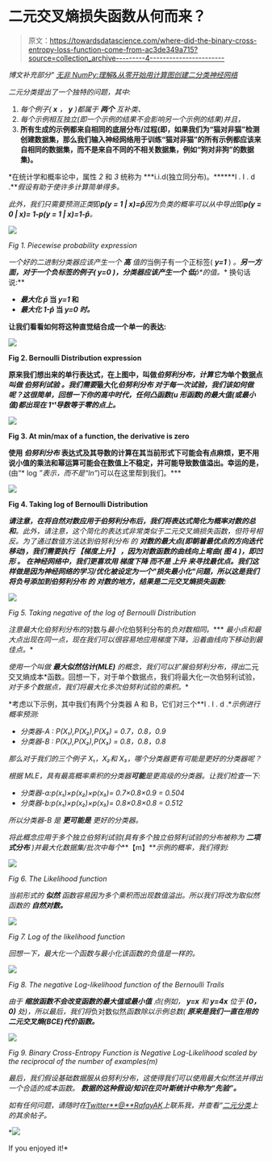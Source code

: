 # 二元交叉熵损失函数从何而来？

> 原文：<https://towardsdatascience.com/where-did-the-binary-cross-entropy-loss-function-come-from-ac3de349a715?source=collection_archive---------4----------------------->

*博文补充部分"* [*无非 NumPy:理解&从零开始用计算图创建二分类神经网络*](https://medium.com/@rafayak/nothing-but-numpy-understanding-creating-binary-classification-neural-networks-with-e746423c8d5c)

*二元分类提出了一个独特的问题，其中:*

1.  **每个例子(* **x** *，* **y** *)都属于* ***两个*** *互补类*、*
2.  **每个示例相互独立(即一个示例的结果不会影响另一个示例的结果)并且*，*
3.  **所有生成的示例都来自相同的底层分布/过程(即，如果我们为“猫对非猫”检测创建数据集，那么我们输入神经网络用于训练“猫对非猫”的所有示例都应该来自相同的数据集，而不是来自不同的不相关数据集，例如“狗对非狗”的数据集)。**

*在统计学和概率论中，属性 *2* 和 *3* 统称为 ***i.i.d(独立同分布)。******I . I . d .***假设有助于使许多计算简单得多。*

*此外，我们只需要预测正类*即****p(y = 1 | x)=p̂***因为负类的概率可以从中导出*即****p(y = 0 | x)= 1-p(y = 1 | x)=1-p̂***。*

*![](img/c86f7984e49d028b9b6d8b9389eca632.png)*

*Fig 1\. Piecewise probability expression*

*一个好的二进制分类器应该产生一个 ***高*** 值的*当例子有一个正标签( ***y=1*** ) **。**另一方面，对于一个负标签的例子( **y=0** )，分类器应该产生一个 ***低******p̂*的值。** 换句话说:**

*   ***最大化* ***p̂*** 当 ***y=1*** 和**
*   ***最大化* ***1-p̂*** 当 ***y=0 时。*****

**让我们看看如何将这种直觉结合成一个单一的表达:**

**![](img/5bac755f86d1ec913e9bbb588edaced0.png)**

**Fig 2\. Bernoulli Distribution expression**

**原来我们想出来的单行表达式，在上图中，叫做*伯努利分布，计算它为*单个数据点*叫做 ***伯努利试验*** 。我们需要*最大化****伯努利分布*** *对于每一次试验*，我们该如何做呢？这很简单，回想一下你的高中时代，任何凸函数(u 形函数)的最大值(或最小值)都出现在 1ˢᵗ导数等于零的点上。***

**![](img/7e69db1ab8cb64a6572e18af81c9feca.png)**

**Fig 3\. At min/max of a function, the derivative is zero**

**使用 ***伯努利分布*** 表达式及其导数的计算在其当前形式下可能会有点麻烦，更不用说小值的乘法和幂运算可能会在数值上不稳定，并可能导致数值溢出。幸运的是，**(由“* log *”表示，而不是“*ln*”*)可以在这里帮到我们。***

**![](img/d7f9c6673bcf663fa4a08c3a7806c7bf.png)**

**Fig 4\. Taking log of Bernoulli Distribution**

***请注意，在将自然对数应用于伯努利分布后，我们将表达式简化为概率对数的总和**。此外，请注意，这个简化的表达式非常类似于二元交叉熵损失函数，但符号相反。为了通过数值方法达到伯努利分布 的 ***对数的最大点(即朝着最优点的方向迭代移动)，我们需要执行 ***【梯度上升】*** *，因为对数函数的曲线向上弯曲(* ***图 4*** *)，即凹形* ***。*** 在神经网络中，我们更喜欢用 ***梯度下降*** 而不是 ***上升*** 来寻找最优点。我们这样做是因为神经网络的学习/优化被设定为一个"*损失最小化"*问题，所以这是我们将负号添加到伯努利分布*** *的 ***对数的地方，结果是二元交叉熵损失函数:*******

*![](img/1862005022036862bb47dd3d974a15cc.png)*

*Fig 5\. Taking negative of the log of Bernoulli Distribution*

***注意*最大化*伯努利分布的*对数与*最小化*伯努利分布的*负对数相同。**** *最小点和最大点出现在同一点，现在我们可以很容易地应用梯度下降，沿着曲线向下移动到最佳点。**

*使用一个叫做 ***最大似然估计(MLE)*** 的概念，我们可以扩展伯努利分布，得出*二元交叉熵成本*函数。回想一下，对于单个数据点，我们将最大化一次伯努利试验，*对于多个数据点，我们将最大化多次伯努利试验的乘积。**

*考虑以下示例，其中我们有两个分类器 A 和 B，它们对三个**I . I . d .**示例进行概率预测:*

*   *分类器-A : P(X₁),P(X₂),P(X₃) = 0.7，0.8，0.9*
*   *分类器-B : P(X₁),P(X₂),P(X₃) = 0.8，0.8，0.8*

*那么对于我们的三个例子 X₁，X₂和 X₃，哪个分类器更有可能是更好的分类器呢？*

*根据 MLE，具有最高概率乘积的分类器**可能**是更高级的分类器。让我们检查一下:*

*   *分类器-a:p(x₁)×p(x₂)×p(x₃)= 0.7×0.8×0.9 = 0.504*
*   *分类器-b:p(x₁)×p(x₂)×p(x₃)= 0.8×0.8×0.8 = 0.512*

*所以分类器-B 是 ***更可能是*** 更好的分类器。*

*将此概念应用于多个独立伯努利试验(*具有多个独立伯努利试验的分布被称为* ***二项式分布*** )并最大化数据集/批次中每个***【m】***示例的概率，我们得到:*

*![](img/393ba963cf7370335c6af4d2f503342e.png)*

*Fig 6\. The Likelihood function*

*当前形式的 ***似然*** 函数容易因为多个乘积而出现数值溢出。所以我们将改为取似然函数的 ***自然对数。****

*![](img/727908c58d3ff0e0a3c07170a3276ab8.png)*

*Fig 7\. Log of the likelihood function*

*回想一下，最大化一个函数与最小化该函数的负值是一样的。*

*![](img/c39a035deee06f34213aed0710587120.png)*

*Fig 8\. The negative Log-likelihood function of the Bernoulli Trails*

*由于 ***缩放函数不会改变函数的最大值或最小值*** 点(例如， ***y=x*** 和 ***y=4x*** 位于 ***(0，0)*** 处)，所以最后，我们将*负对数似然*函数除以示例总数( ***原来是我们一直在用的二元交叉熵(BCE)代价函数。****

*![](img/82f915bf78a82237ac16124f845aa4f3.png)*

*Fig 9\. Binary Cross-Entropy Function is Negative Log-Likelihood scaled by the reciprocal of the number of examples(m)*

*最后，我们假设基础数据服从伯努利分布，这使得我们可以使用最大似然法并得出一个合适的成本函数。 ***数据的这种假设/知识在贝叶斯统计中称为“先验”。****

*如有任何问题，请随时在[Twitter](https://twitter.com/RafayAK)[**@**RafayAK](https://twitter.com/RafayAK)上联系我，并查看“[二元分类](https://medium.com/@rafayak/nothing-but-numpy-understanding-creating-binary-classification-neural-networks-with-e746423c8d5c)上的其余帖子。*

*[![](img/bdb1aed53d63b0bff2c1599be3aa9dd0.png)](https://www.buymeacoffee.com/rafaykhan)

If you enjoyed it!*